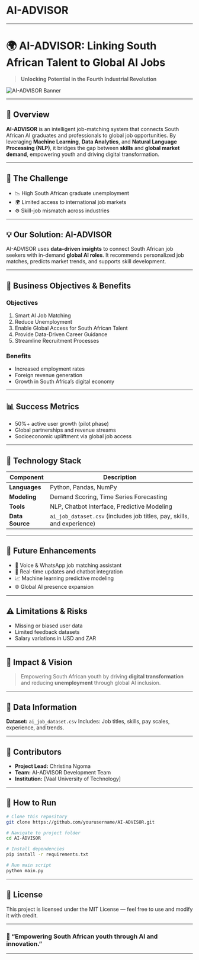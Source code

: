 # AI-ADVISOR
---

# 🌍 AI-ADVISOR: Linking South African Talent to Global AI Jobs

> **Unlocking Potential in the Fourth Industrial Revolution**

![AI-ADVISOR Banner](9ecffcbb-d85c-4623-9575-fe7225eba983.jpg)

---

## 🚀 Overview

**AI-ADVISOR** is an intelligent job-matching system that connects South African AI graduates and professionals to global job opportunities.
By leveraging **Machine Learning**, **Data Analytics**, and **Natural Language Processing (NLP)**, it bridges the gap between **skills** and **global market demand**, empowering youth and driving digital transformation.

---

## 🧠 The Challenge

* 📉 High South African graduate unemployment
* 🌍 Limited access to international job markets
* ⚙️ Skill-job mismatch across industries

---

## 💡 Our Solution: AI-ADVISOR

AI-ADVISOR uses **data-driven insights** to connect South African job seekers with in-demand **global AI roles**.
It recommends personalized job matches, predicts market trends, and supports skill development.

---

## 🎯 Business Objectives & Benefits

### **Objectives**

1. Smart AI Job Matching
2. Reduce Unemployment
3. Enable Global Access for South African Talent
4. Provide Data-Driven Career Guidance
5. Streamline Recruitment Processes

### **Benefits**

* Increased employment rates
* Foreign revenue generation
* Growth in South Africa’s digital economy

---

## 📊 Success Metrics

* 50%+ active user growth (pilot phase)
* Global partnerships and revenue streams
* Socioeconomic upliftment via global job access

---

## 🧩 Technology Stack

| Component       | Description                                                             |
| --------------- | ----------------------------------------------------------------------- |
| **Languages**   | Python, Pandas, NumPy                                                   |
| **Modeling**    | Demand Scoring, Time Series Forecasting                                 |
| **Tools**       | NLP, Chatbot Interface, Predictive Modeling                             |
| **Data Source** | `ai_job_dataset.csv` (includes job titles, pay, skills, and experience) |

---

## 🔮 Future Enhancements

* 💬 Voice & WhatsApp job matching assistant
* 📱 Real-time updates and chatbot integration
* 📈 Machine learning predictive modeling
* 🌐 Global AI presence expansion

---

## ⚠️ Limitations & Risks

* Missing or biased user data
* Limited feedback datasets
* Salary variations in USD and ZAR

---

## 💪 Impact & Vision

> Empowering South African youth by driving **digital transformation** and reducing **unemployment** through global AI inclusion.

---

## 📂 Data Information

**Dataset:** `ai_job_dataset.csv`
Includes: Job titles, skills, pay scales, experience, and trends.

---

## 👥 Contributors

* **Project Lead:** Christina Ngoma
* **Team:** AI-ADVISOR Development Team
* **Institution:** [Vaal University of Technology]

---

## 🏁 How to Run

```bash
# Clone this repository
git clone https://github.com/yourusername/AI-ADVISOR.git

# Navigate to project folder
cd AI-ADVISOR

# Install dependencies
pip install -r requirements.txt

# Run main script
python main.py
```

---

## 🧾 License

This project is licensed under the MIT License — feel free to use and modify it with credit.

---

### 🌟 “Empowering South African youth through AI and innovation.”

---



